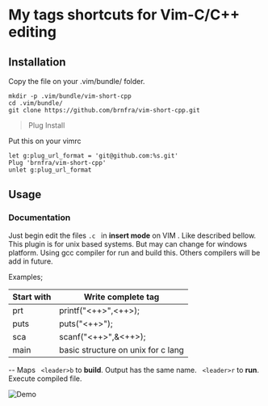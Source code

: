 # My tags shortcuts for Vim-C/C++ editing


## Installation

Copy the file on your .vim/bundle/ folder.


```
mkdir -p .vim/bundle/vim-short-cpp
cd .vim/bundle/
git clone https://github.com/brnfra/vim-short-cpp.git

```

>Plug Install

Put this on your vimrc

```
let g:plug_url_format = 'git@github.com:%s.git'
Plug 'brnfra/vim-short-cpp'
unlet g:plug_url_format
```

## Usage

### Documentation 

Just begin edit the files ```.c ``` in **insert mode** on VIM . Like described bellow. 
This plugin is for unix based systems. But may can change for windows platform.
Using gcc compiler for run and build this. Others compilers will be add in future.

Examples;
 
| Start with | Write complete tag | 
| --- | --- |
| prt | printf("<++>",<++>); |
| puts | puts("<++>"); |
| sca | scanf("<++>",&<++>); |
|main | basic structure on unix for c lang |

-- Maps
``` <leader>b``` to **build**. Output has the same name.
``` <leader>r``` to **run**. Execute compiled file.

![Demo](https://github.com/brnfra/vim-short-cpp/blob/master/assets/cpp-plugin.gif)
